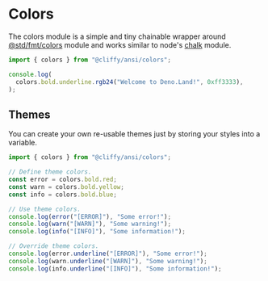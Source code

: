 # Colors

The colors module is a simple and tiny chainable wrapper around
[@std/fmt/colors](https://jsr.io/@std/fmt@1.0.3/doc/colors) module and works
similar to node's [chalk](https://github.com/chalk/chalk) module.

```typescript
import { colors } from "@cliffy/ansi/colors";

console.log(
  colors.bold.underline.rgb24("Welcome to Deno.Land!", 0xff3333),
);
```

## Themes

You can create your own re-usable themes just by storing your styles into a
variable.

```typescript
import { colors } from "@cliffy/ansi/colors";

// Define theme colors.
const error = colors.bold.red;
const warn = colors.bold.yellow;
const info = colors.bold.blue;

// Use theme colors.
console.log(error("[ERROR]"), "Some error!");
console.log(warn("[WARN]"), "Some warning!");
console.log(info("[INFO]"), "Some information!");

// Override theme colors.
console.log(error.underline("[ERROR]"), "Some error!");
console.log(warn.underline("[WARN]"), "Some warning!");
console.log(info.underline("[INFO]"), "Some information!");
```
